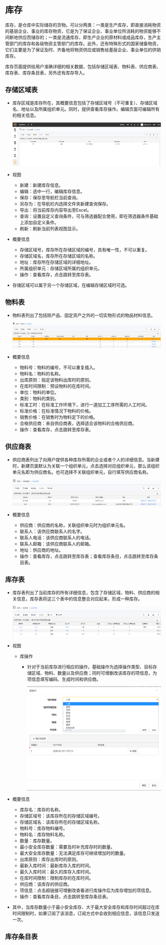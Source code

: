 # 库存

库存，是仓库中实际储存的货物。可以分两类：一类是生产库存，即直接消耗物资的基层企业、事业的库存物资，它是为了保证企业、事业单位所消耗的物资能够不间断地供应而储存的；一类是流通库存，即生产企业的原材料或成品库存，生产主管部门的库存和各级物资主管部门的库存。此外，还有特殊形式的国家储备物资，它们主要是为了保证及时、齐备地将物资供应或销售给基层企业、事业单位的供销库存。

库存页面提供给用户准确详细的相关数据，包括存储区域表、物料表、供应商表、库存表、库存条目表，另外还有库存导入。

## 存储区域表

* 库存区域是库存所在，其概要信息包括了存储区域号（不可重复）、存储区域名、地址以及所属组织单元。同时，提供查看库存操作。编辑页面可编辑所有的相关信息。

  ![web](./images/kucun1.png)

* 视图
  * 新建：新建库存信息。
  * 编辑：选中一行，编辑库存信息。
  * 保存：保存至导航栏当前查询。
  * 另存为：在导航栏内选择文件夹新建查询保存。
  * 导出：将当前库存内容导出至Excel。
  * 查询：设置自定义查询条件，可与筛选器配合使用，即在筛选器条件基础上添加自定义条件。
  * 刷新：刷新当前列表视图显示。

* 概要信息
  * 存储区域号，库存所在存储区域的编号，具有唯一性，不可以重复。
  * 存储区域名，库存所在存储区域的名称。
  * 地址：库存所在存储区域的详细地址。
  * 所属组织单元：存储区域所属的组织单元。
  * 操作：查看库存，点击跳转至库存表。

* 存储区域可以属于另一个存储区域，在编辑存储区域时可选。

## 物料表

* 物料表列出了包括除产品、固定资产之外的一切实物形式的物品材料信息。

  ![web](./images/kucun2.png)

* 概要信息
  * 物料号：物料的编号，不可以重复插入。
  * 物料名：物料的名称。
  * 出库原则：指定该物料出库时的原则。
  * 在库时间限制：预设物料的在库时间。
  * 单位：物料的单位。
  * 类别：物料的类别。
  * 标准工时：在标准工作环境下，进行一道加工工序所需的人工时间。
  * 标准价格：在标准情况下物料的价格。
  * 销售价格：在销售时为物料定下的价格。
  * 合格供应商：来自供应商表，选择适合该物料的合格供应商。
  * 操作：查看库存，点击跳转至库存表。

## 供应商表

* 供应商表列出了向用户提供各种库存所需的企业或者个人的详细信息。当新建时，新建页面默认为关联一个组织单元，点击选择对应组织单元，那么该组织单元名即为供应商名。也可选择不关联组织单元，自行填写供应商名称。

  ![web](./images/kucun3.png)

* 概要信息
  * 供应商：供应商的名称，关联组织单元时为组织单元名。
  * 联系人：该供应商联系人的名字。
  * 联系人电话：该供应商联系人的电话。
  * 联系人邮箱：该供应商联系人的邮箱。
  * 地址：供应商的地址。
  * 操作：查看库存，点击跳转至库存表；查看库存条目，点击跳转至库存条目表。

## 库存表

* 库存表列出了当前库存的所有详细信息，包含了存储区域、物料、供应商的相关信息，库存表将这三个表中的信息整合对应起来，形成一种库存。

  ![web](./images/kucun4.png)

* 视图
  * 库操作
    * 针对于当前库存进行相应的操作，基础操作为选择操作类型、目标存储区域、物料、数量以及供应商；同时可增删改该库存的项信息，为项信息填写编码、生成时间和供应商。

      ![web](./images/kucun5.png)

* 概要信息
  * 库存名：库存的名称。
  * 存储区域号：该库存所在的存储区域编号。
  * 存储区域名：该库存所在的存储区域名称。
  * 物料号：库存物料编号。
  * 物料名：库存物料名称。
  * 数量：库存数量。
  * 最小安全库存数量：需要及时补充库存时的数量。
  * 最大安全库存数量：无法满足库存可继续增加时的数量。
  * 出库原则：库存出库时的原则。
  * 最新入库时间：最新库存入库的时间。
  * 最久入库时间：最久的库存入库时间。
  * 在库时间限制：限制库存的在库时间。
  * 供应商：该库存的供应商。
  * 项信息：点击超链接可增删改查看进行库操作后为库存增加的项信息。
  * 操作：查看库存条目，点击跳转至库存条目表。

* 其中，当库存数量小于最小安全库存、大于最大安全库存和库存时间超过在库时间限制时，如果订阅了该消息，订阅方式中会收到相应信息，该信息只发送一次。

## 库存条目表

